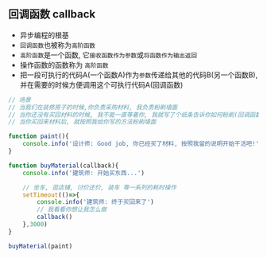 ## 回调函数 callback
- 异步编程的根基
- `回调函数`也被称为`高阶函数`
- `高阶函数`是一个函数, 它`接收函数作为参数`或`将函数作为输出返回`
- 操作函数的函数称为 `高阶函数`
- 把一段可执行的代码A(一个函数A)作为`参数`传递给其他的代码B(另一个函数B),并在需要的时候方便调用这个可执行代码A(回调函数)
```js
// 场景
// 当我们在装修房子的时候,你负责采购材料, 我负责粉刷墙面
// 当你还没有买回材料的时候, 我不能一直等着你, 我就写了个纸条告诉你如何粉刷(回调函数)
// 当你买回来材料后, 就按照我给你写的方法粉刷墙面

function paint(){
    console.info('设计师: Good job, 你已经买了材料, 按照我留的说明开始干活吧!')
}

function buyMaterial(callback){
    console.info('建筑师: 开始买东西...')

    // 坐车, 逛店铺, 讨价还价, 装车 等一系列的耗时操作
    setTimeout(()=>{
        console.info('建筑师: 终于买回来了')
        // 我看看你想让我怎么做
        callback()
    },3000)
}

buyMaterial(paint)
```